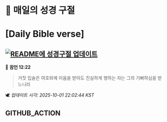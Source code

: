 # 🙏 매일의 성경 구절
# [Daily Bible verse]
## [![README에 성경구절 업데이트](https://github.com/DONGSUKA/first_test/actions/workflows/update-readme-bible.yml/badge.svg)](https://github.com/DONGSUKA/first_test/actions/workflows/update-readme-bible.yml)
<!-- START_BIBLE_VERSE -->
📖 **잠언 12:22**
> 거짓 입술은 여호와께 미움을 받아도 진실하게 행하는 자는 그의 기뻐하심을 받느니라

🕊️ _업데이트 시각: 2025-10-01 22:02:44 KST_
  <!-- END_BIBLE_VERSE -->
## GITHUB_ACTION
